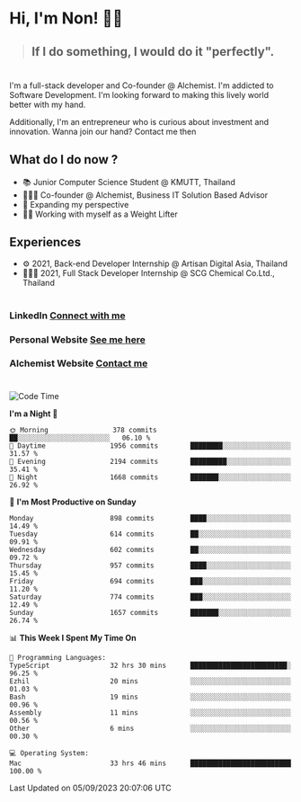 # Hi, I'm Non! 🖐🏻

> ## If I do something, I would do it "perfectly".

#

I'm a full-stack developer and Co-founder @ Alchemist. I'm addicted to Software Development. I'm looking forward to making this lively world better with my hand.

Additionally, I'm an entrepreneur who is curious about investment and innovation. Wanna join our hand? Contact me then

## What do I do now ?

- 📚 Junior Computer Science Student @ KMUTT, Thailand
- 🧑🏻‍💻 Co-founder @ Alchemist, Business IT Solution Based Advisor
- 🌈 Expanding my perspective
- 🏋🏻 Working with myself as a Weight Lifter

## Experiences

- ⚙️ 2021, Back-end Developer Internship @ Artisan Digital Asia, Thailand
- 🧑🏻‍💻 2021, Full Stack Developer Internship @ SCG Chemical Co.Ltd., Thailand

#

### LinkedIn [Connect with me](https://www.linkedin.com/in/non-nontra/)

### Personal Website [See me here](https://nonnontra.com/)

### Alchemist Website [Contact me](https://alchemist-softwarehouse.co/)

#

<!--START_SECTION:waka-->
![Code Time](http://img.shields.io/badge/Code%20Time-3%2C040%20hrs%2018%20mins-blue)

**I'm a Night 🦉** 

```text
🌞 Morning                378 commits         ██░░░░░░░░░░░░░░░░░░░░░░░   06.10 % 
🌆 Daytime                1956 commits        ████████░░░░░░░░░░░░░░░░░   31.57 % 
🌃 Evening                2194 commits        █████████░░░░░░░░░░░░░░░░   35.41 % 
🌙 Night                  1668 commits        ███████░░░░░░░░░░░░░░░░░░   26.92 % 
```
📅 **I'm Most Productive on Sunday** 

```text
Monday                   898 commits         ████░░░░░░░░░░░░░░░░░░░░░   14.49 % 
Tuesday                  614 commits         ██░░░░░░░░░░░░░░░░░░░░░░░   09.91 % 
Wednesday                602 commits         ██░░░░░░░░░░░░░░░░░░░░░░░   09.72 % 
Thursday                 957 commits         ████░░░░░░░░░░░░░░░░░░░░░   15.45 % 
Friday                   694 commits         ███░░░░░░░░░░░░░░░░░░░░░░   11.20 % 
Saturday                 774 commits         ███░░░░░░░░░░░░░░░░░░░░░░   12.49 % 
Sunday                   1657 commits        ███████░░░░░░░░░░░░░░░░░░   26.74 % 
```


📊 **This Week I Spent My Time On** 

```text
💬 Programming Languages: 
TypeScript               32 hrs 30 mins      ████████████████████████░   96.25 % 
Ezhil                    20 mins             ░░░░░░░░░░░░░░░░░░░░░░░░░   01.03 % 
Bash                     19 mins             ░░░░░░░░░░░░░░░░░░░░░░░░░   00.96 % 
Assembly                 11 mins             ░░░░░░░░░░░░░░░░░░░░░░░░░   00.56 % 
Other                    6 mins              ░░░░░░░░░░░░░░░░░░░░░░░░░   00.30 % 

💻 Operating System: 
Mac                      33 hrs 46 mins      █████████████████████████   100.00 % 
```


 Last Updated on 05/09/2023 20:07:06 UTC
<!--END_SECTION:waka-->
